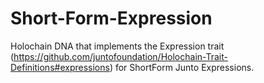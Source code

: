 # Short-Form-Expression
Holochain DNA that implements the Expression trait (https://github.com/juntofoundation/Holochain-Trait-Definitions#expressions) for ShortForm Junto Expressions.

